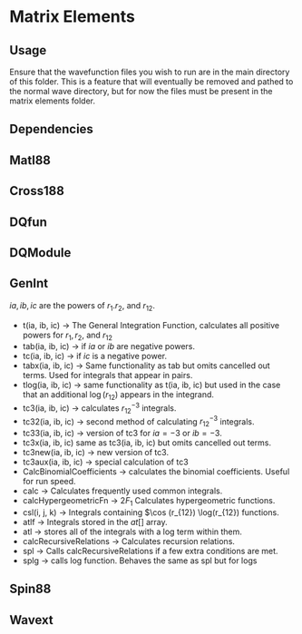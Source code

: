 # Matrix Elements #

## Usage ##

Ensure that the wavefunction files you wish to run are in the main directory of this folder. This is a feature that will eventually be removed and pathed to the normal wave directory, but for now the files must be present in the matrix elements folder.

## Dependencies ##

## Matl88 ##

## Cross188 ##

## DQfun ##

## DQModule ##


## GenInt ##

$ia, ib, ic$ are the powers of $r_1.r_2,$ and $r_{12}$.

- t(ia, ib, ic) $\rightarrow$ The General Integration Function, calculates all positive powers for $r_1, r_2,$ and $r_{12}$
- tab(ia, ib, ic) $\rightarrow$ if $ia$ or $ib$ are negative powers.
- tc(ia, ib, ic) $\rightarrow$ if $ic$ is a negative power.
- tabx(ia, ib, ic) $\rightarrow$ Same functionality as tab but omits cancelled out terms. Used for integrals that appear in pairs.
- tlog(ia, ib, ic) $\rightarrow$ same functionality as t(ia, ib, ic) but used in the case that an additional $\log(r_{12})$ appears in the integrand.
- tc3(ia, ib, ic) $\rightarrow$ calculates $r_{12}^{-3}$ integrals.
- tc32(ia, ib, ic) $\rightarrow$ second method of calculating $r_{12}^{-3}$ integrals.
- tc33(ia, ib, ic) $\rightarrow$ version of tc3 for $ia = -3$ or $ib = -3$.
- tc3x(ia, ib, ic) same as tc3(ia, ib, ic) but omits cancelled out terms.
- tc3new(ia, ib, ic) $\rightarrow$ new version of tc3.
- tc3aux(ia, ib, ic) $\rightarrow$ special calculation of tc3
- CalcBinomialCoefficients $\rightarrow$ calculates the binomial coefficients. Useful for run speed.
- calc $\rightarrow$ Calculates frequently used common integrals.
- calcHypergeometricFn $\rightarrow$ $2F_1$ Calculates hypergeometric functions.
- csl(i, j, k) $\rightarrow$ Integrals containing $\cos (r_{12}) \log(r_{12}) functions.
- atlf $\rightarrow$ Integrals stored in the $at[ ]$ array. 
- atl $\rightarrow$ stores all of the integrals with a log term within them.
- calcRecursiveRelations $\rightarrow$ Calculates recursion relations.
- spl $\rightarrow$ Calls calcRecursiveRelations if a few extra conditions are met.
- splg $\rightarrow$ calls log function. Behaves the same as spl but for logs

## Spin88 ##
## Wavext ##
